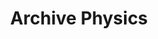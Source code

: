 ---
layout: content
title: Archive Physics
subject: Physics
level: Archive
permalink: /physics/archive
hero: Archive Physics Resources
subtext: Materials for the study of all SQA Physics courses.
tables:
  - title: SQA Past Papers - Int 1
    id: sqapastpapersint1
    cols:
      - heading: Year
      - heading: Past Paper
      - heading: SQA Marking Scheme
---